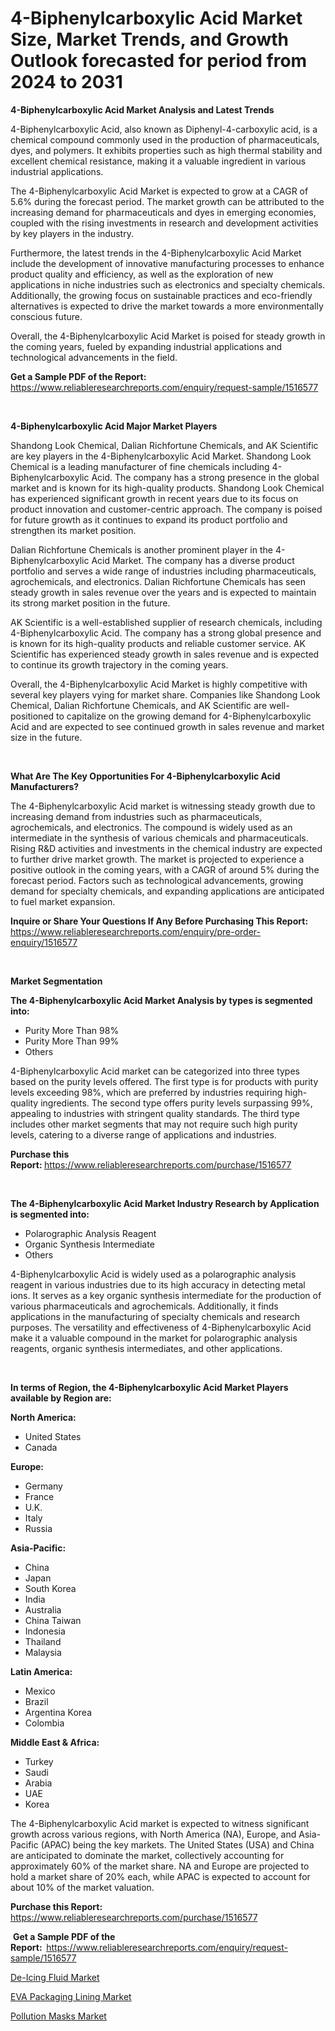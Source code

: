 <p><h1>4-Biphenylcarboxylic Acid Market Size, Market Trends, and Growth Outlook forecasted for period from 2024 to 2031</h1></p><p><strong>4-Biphenylcarboxylic Acid Market Analysis and Latest Trends</strong></p>
<p><p>4-Biphenylcarboxylic Acid, also known as Diphenyl-4-carboxylic acid, is a chemical compound commonly used in the production of pharmaceuticals, dyes, and polymers. It exhibits properties such as high thermal stability and excellent chemical resistance, making it a valuable ingredient in various industrial applications.</p><p>The 4-Biphenylcarboxylic Acid Market is expected to grow at a CAGR of 5.6% during the forecast period. The market growth can be attributed to the increasing demand for pharmaceuticals and dyes in emerging economies, coupled with the rising investments in research and development activities by key players in the industry.</p><p>Furthermore, the latest trends in the 4-Biphenylcarboxylic Acid Market include the development of innovative manufacturing processes to enhance product quality and efficiency, as well as the exploration of new applications in niche industries such as electronics and specialty chemicals. Additionally, the growing focus on sustainable practices and eco-friendly alternatives is expected to drive the market towards a more environmentally conscious future.</p><p>Overall, the 4-Biphenylcarboxylic Acid Market is poised for steady growth in the coming years, fueled by expanding industrial applications and technological advancements in the field.</p></p>
<p><strong>Get a Sample PDF of the Report:&nbsp;</strong> <a href="https://www.reliableresearchreports.com/enquiry/request-sample/1516577">https://www.reliableresearchreports.com/enquiry/request-sample/1516577</a></p>
<p>&nbsp;</p>
<p><strong>4-Biphenylcarboxylic Acid Major Market Players</strong></p>
<p><p>Shandong Look Chemical, Dalian Richfortune Chemicals, and AK Scientific are key players in the 4-Biphenylcarboxylic Acid Market. Shandong Look Chemical is a leading manufacturer of fine chemicals including 4-Biphenylcarboxylic Acid. The company has a strong presence in the global market and is known for its high-quality products. Shandong Look Chemical has experienced significant growth in recent years due to its focus on product innovation and customer-centric approach. The company is poised for future growth as it continues to expand its product portfolio and strengthen its market position.</p><p>Dalian Richfortune Chemicals is another prominent player in the 4-Biphenylcarboxylic Acid Market. The company has a diverse product portfolio and serves a wide range of industries including pharmaceuticals, agrochemicals, and electronics. Dalian Richfortune Chemicals has seen steady growth in sales revenue over the years and is expected to maintain its strong market position in the future.</p><p>AK Scientific is a well-established supplier of research chemicals, including 4-Biphenylcarboxylic Acid. The company has a strong global presence and is known for its high-quality products and reliable customer service. AK Scientific has experienced steady growth in sales revenue and is expected to continue its growth trajectory in the coming years.</p><p>Overall, the 4-Biphenylcarboxylic Acid Market is highly competitive with several key players vying for market share. Companies like Shandong Look Chemical, Dalian Richfortune Chemicals, and AK Scientific are well-positioned to capitalize on the growing demand for 4-Biphenylcarboxylic Acid and are expected to see continued growth in sales revenue and market size in the future.</p></p>
<p>&nbsp;</p>
<p><strong>What Are The Key Opportunities For 4-Biphenylcarboxylic Acid Manufacturers?</strong></p>
<p><p>The 4-Biphenylcarboxylic Acid market is witnessing steady growth due to increasing demand from industries such as pharmaceuticals, agrochemicals, and electronics. The compound is widely used as an intermediate in the synthesis of various chemicals and pharmaceuticals. Rising R&D activities and investments in the chemical industry are expected to further drive market growth. The market is projected to experience a positive outlook in the coming years, with a CAGR of around 5% during the forecast period. Factors such as technological advancements, growing demand for specialty chemicals, and expanding applications are anticipated to fuel market expansion.</p></p>
<p><strong>Inquire or Share Your Questions If Any Before Purchasing This Report:</strong> <a href="https://www.reliableresearchreports.com/enquiry/pre-order-enquiry/1516577">https://www.reliableresearchreports.com/enquiry/pre-order-enquiry/1516577</a></p>
<p>&nbsp;</p>
<p><strong>Market Segmentation</strong></p>
<p><strong>The 4-Biphenylcarboxylic Acid Market Analysis by types is segmented into:</strong></p>
<p><ul><li>Purity More Than 98%</li><li>Purity More Than 99%</li><li>Others</li></ul></p>
<p><p>4-Biphenylcarboxylic Acid market can be categorized into three types based on the purity levels offered. The first type is for products with purity levels exceeding 98%, which are preferred by industries requiring high-quality ingredients. The second type offers purity levels surpassing 99%, appealing to industries with stringent quality standards. The third type includes other market segments that may not require such high purity levels, catering to a diverse range of applications and industries.</p></p>
<p><strong>Purchase this Report:&nbsp;</strong><a href="https://www.reliableresearchreports.com/purchase/1516577">https://www.reliableresearchreports.com/purchase/1516577</a></p>
<p>&nbsp;</p>
<p><strong>The 4-Biphenylcarboxylic Acid Market Industry Research by Application is segmented into:</strong></p>
<p><ul><li>Polarographic Analysis Reagent</li><li>Organic Synthesis Intermediate</li><li>Others</li></ul></p>
<p><p>4-Biphenylcarboxylic Acid is widely used as a polarographic analysis reagent in various industries due to its high accuracy in detecting metal ions. It serves as a key organic synthesis intermediate for the production of various pharmaceuticals and agrochemicals. Additionally, it finds applications in the manufacturing of specialty chemicals and research purposes. The versatility and effectiveness of 4-Biphenylcarboxylic Acid make it a valuable compound in the market for polarographic analysis reagents, organic synthesis intermediates, and other applications.</p></p>
<p>&nbsp;</p>
<p><strong>In terms of Region, the 4-Biphenylcarboxylic Acid Market Players available by Region are:</strong></p>
<p>
    <p> <strong> North America: </strong>
        <ul>
            <li>United States</li>
            <li>Canada</li>
        </ul>
        </p> 
    <p> <strong> Europe: </strong>
        <ul>
            <li>Germany</li>
            <li>France</li>
            <li>U.K.</li>
            <li>Italy</li>
            <li>Russia</li>
        </ul>
        </p> 
    <p> <strong> Asia-Pacific: </strong>
        <ul>
            <li>China</li>
            <li>Japan</li>
            <li>South Korea</li>
            <li>India</li>
            <li>Australia</li>
            <li>China Taiwan</li>
            <li>Indonesia</li>
            <li>Thailand</li>
            <li>Malaysia</li>
        </ul>
        </p> 
    <p> <strong> Latin America: </strong>
        <ul>
            <li>Mexico</li>
            <li>Brazil</li>
            <li>Argentina Korea</li>
            <li>Colombia</li>
        </ul>
        </p> 
    <p> <strong> Middle East & Africa: </strong>
        <ul>
            <li>Turkey</li>
            <li>Saudi</li>
            <li>Arabia</li>
            <li>UAE</li>
            <li>Korea</li>
        </ul>
    </p>
    </p>
<p><p>The 4-Biphenylcarboxylic Acid market is expected to witness significant growth across various regions, with North America (NA), Europe, and Asia-Pacific (APAC) being the key markets. The United States (USA) and China are anticipated to dominate the market, collectively accounting for approximately 60% of the market share. NA and Europe are projected to hold a market share of 20% each, while APAC is expected to account for about 10% of the market valuation.</p></p>
<p><strong>Purchase this Report: </strong><a href="https://www.reliableresearchreports.com/purchase/1516577">https://www.reliableresearchreports.com/purchase/1516577</a></p>
<p>&nbsp;<strong>Get a Sample PDF of the Report:&nbsp;&nbsp;</strong><a href="https://www.reliableresearchreports.com/enquiry/request-sample/1516577">https://www.reliableresearchreports.com/enquiry/request-sample/1516577</a></p>
<p><strong></strong></p>
<p><p><a href="https://view.publitas.com/reportprime-1/de-icing-fluid-market-provides-detailed-segmentation-of-this-market-based-on-type-application-and-region-and-forecast-for-the-period-from-2024-2031/">De-Icing Fluid Market</a></p><p><a href="https://view.publitas.com/reportprime-1/global-eva-packaging-lining-market-by-types-applications-and-major-players-with-regional-growth-rate-analysis-and-development-situation-from-2024-to-2031/">EVA Packaging Lining Market</a></p><p><a href="https://view.publitas.com/reportprime-1/pollution-masks-market-research-report-unlocks-analysis-on-the-market-financial-status-market-size-and-market-revenue-upto-2031/">Pollution Masks Market</a></p></p>